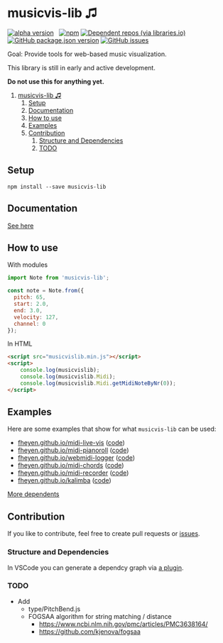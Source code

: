 # musicvis-lib &#9835;

[![alpha version](https://img.shields.io/badge/-alpha%20version-orange)](https://github.com/fheyen/musicvis-lib)
&nbsp;
[![npm](https://img.shields.io/npm/v/musicvis-lib)](https://www.npmjs.com/package/musicvis-lib)
[![Dependent repos (via libraries.io)](https://img.shields.io/librariesio/dependent-repos/npm/musicvis-lib)](https://www.npmjs.com/package/musicvis-lib?activeTab=dependents)
&nbsp;
[![GitHub package.json version](https://img.shields.io/github/package-json/v/fheyen/musicvis-lib?label=GitHub)](https://github.com/fheyen/musicvis-lib)
[![GitHub issues](https://img.shields.io/github/issues-raw/fheyen/musicvis-lib)](https://github.com/fheyen/musicvis-lib/issues)

Goal: Provide tools for web-based music visualization.

This library is still in early and active development.

**Do not use this for anything yet.**

1. [musicvis-lib &#9835;](#musicvis-lib-)
   1. [Setup](#setup)
   2. [Documentation](#documentation)
   3. [How to use](#how-to-use)
   4. [Examples](#examples)
   5. [Contribution](#contribution)
      1. [Structure and Dependencies](#structure-and-dependencies)
      2. [TODO](#todo)

## Setup

`npm install --save musicvis-lib`

## Documentation

[See here](https://fheyen.github.io/musicvis-lib/)

## How to use

With modules
```javascript
import Note from 'musicvis-lib';

const note = Note.from({
  pitch: 65,
  start: 2.0,
  end: 3.0,
  velocity: 127,
  channel: 0
});
```

In HTML
```html
<script src="musicvislib.min.js"></script>
<script>
    console.log(musicvislib);
    console.log(musicvislib.Midi);
    console.log(musicvislib.Midi.getMidiNoteByNr(0));
</script>
```

## Examples

Here are some examples that show for what `musicvis-lib` can be used:

- [fheyen.github.io/midi-live-vis](https://fheyen.github.io/midi-live-vis/) ([code](https://github.com/fheyen/midi-live-vis))
- [fheyen.github.io/midi-pianoroll](https://fheyen.github.io/midi-pianoroll/) ([code](https://github.com/fheyen/midi-pianoroll))
- [fheyen.github.io/webmidi-logger](https://fheyen.github.io/webmidi-logger/) ([code](https://github.com/fheyen/webmidi-logger))
- [fheyen.github.io/midi-chords](https://fheyen.github.io/midi-chords/) ([code](https://github.com/fheyen/midi-chords))
- [fheyen.github.io/midi-recorder](https://fheyen.github.io/midi-recorder/) ([code](https://github.com/fheyen/midi-recorder))
- [fheyen.github.io/kalimba](https://fheyen.github.io/kalimba/) ([code](https://github.com/fheyen/kalimba))

[More dependents](https://github.com/fheyen/musicvis-lib/network/dependents)

## Contribution

If you like to contribute, feel free to create pull requests or [issues](https://github.com/fheyen/musicvis-lib/issues).

### Structure and Dependencies

In VSCode you can generate a dependcy graph via [a plugin](https://marketplace.visualstudio.com/items?itemName=juanallo.vscode-dependency-cruiser).

### TODO

- Add
  - type/PitchBend.js
  - FOGSAA algorithm for string matching / distance
    - https://www.ncbi.nlm.nih.gov/pmc/articles/PMC3638164/
    - https://github.com/kjenova/fogsaa
